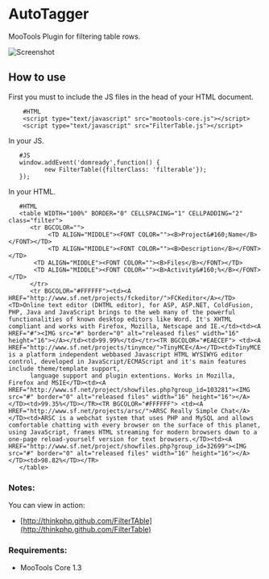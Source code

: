 AutoTagger
====================

MooTools Plugin for filtering table rows.

![Screenshot]()

How to use
----------

First you must to include the JS files in the head of your HTML document.

        #HTML
        <script type="text/javascript" src="mootools-core.js"></script>
        <script type="text/javascript" src="FilterTable.js"></script>

In your JS.

       #JS
       window.addEvent('domready',function() {
              new FilterTable({filterClass: 'filterable'});
       });

In your HTML.

       #HTML
       <table WIDTH="100%" BORDER="0" CELLSPACING="1" CELLPADDING="2" class="filter">
          <tr BGCOLOR="">
               <TD ALIGN="MIDDLE"><FONT COLOR=""><B>Project&#160;Name</B></FONT></TD>
               <TD ALIGN="MIDDLE"><FONT COLOR=""><B>Description</B></FONT></TD>
		   <TD ALIGN="MIDDLE"><FONT COLOR=""><B>Files</B></FONT></TD>
		   <TD ALIGN="MIDDLE"><FONT COLOR=""><B>Activity&#160;%</B></FONT></TD>
          </tr>
          <tr BGCOLOR="#FFFFFF"><td><A HREF="http://www.sf.net/projects/fckeditor/">FCKeditor</A></TD><TD>Online text editor (DHTML editor), for ASP, ASP.NET, ColdFusion, PHP, Java and JavaScript brings to the web many of the powerful functionalities of known desktop editors like Word. It's XHTML compliant and works with Firefox, Mozilla, Netscape and IE.</td><td><A HREF="#"><IMG src="#" border="0" alt="released files" width="16" height="16"></A></td><td>99.99%</td></tr><TR BGCOLOR="#EAECEF"> <td><A HREF="http://www.sf.net/projects/tinymce/">TinyMCE</A></TD><td>TinyMCE is a platform independent webbased Javascript HTML WYSIWYG editor control, developed in JavaScript/ECMAScript and it's main features include theme/template support, 
          language support and plugin extentions. Works in Mozilla, Firefox and MSIE</TD><td><A HREF="http://www.sf.net/project/showfiles.php?group_id=103281"><IMG src="#" border="0" alt="released files" width="16" height="16"></A></TD><td>99.35%</TD></TR><TR BGCOLOR="#FFFFFF"> <td><A HREF="http://www.sf.net/projects/arsc/">ARSC Really Simple Chat</A></TD><td>ARSC is a webchat system that uses PHP and MySQL and allows comfortable chatting with every browser on the surface of this planet, using JavaScript, frames HTML streaming for modern browsers down to a one-page reload-yourself version for text browsers.</TD><td><A HREF="http://www.sf.net/project/showfiles.php?group_id=32699"><IMG src="#" border="0" alt="released files" width="16" height="16"></A></TD><td>98.82%</TD></TR>
       </table>

### Notes:

You can view in action:

- [http://thinkphp.github.com/FilterTAble](http://thinkphp.github.com/FilterTable)

### Requirements:

- MooTools Core 1.3
